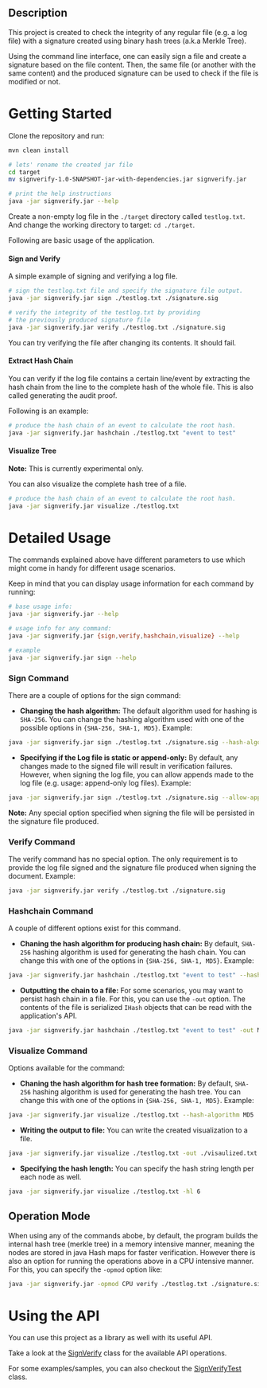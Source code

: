 ## Description

This project is created to check the integrity of any regular file (e.g. a log file) with a signature created using
binary hash trees (a.k.a Merkle Tree).

Using the command line interface, one can easily sign a file and create a signature based on the file content. 
Then, the same file (or another with the same content) and the produced signature can be used to check if the file
is modified or not.

# Getting Started

Clone the repository and run:

```bash
mvn clean install

# lets' rename the created jar file
cd target
mv signverify-1.0-SNAPSHOT-jar-with-dependencies.jar signverify.jar

# print the help instructions
java -jar signverify.jar --help
```

Create a non-empty log file in the ```./target``` directory called ```testlog.txt```. And change the working directory
to target: ```cd ./target```.

Following are basic usage of the application.

#### Sign and Verify

A simple example of signing and verifying a log file.

```bash
# sign the testlog.txt file and specify the signature file output.
java -jar signverify.jar sign ./testlog.txt ./signature.sig

# verify the integrity of the testlog.txt by providing 
# the previously produced signature file
java -jar signverify.jar verify ./testlog.txt ./signature.sig
```

You can try verifying the file after changing its contents. It should fail.

#### Extract Hash Chain

You can verify if the log file contains a certain line/event by extracting the hash chain from the line to the 
complete hash of the whole file. This is also called generating the audit proof.

Following is an example:

```bash
# produce the hash chain of an event to calculate the root hash.
java -jar signverify.jar hashchain ./testlog.txt "event to test"
```

#### Visualize Tree

**Note:** This is currently experimental only.

You can also visualize the complete hash tree of a file.

```bash
# produce the hash chain of an event to calculate the root hash.
java -jar signverify.jar visualize ./testlog.txt
```

# Detailed Usage

The commands explained above have different parameters to use which might come in handy for different usage scenarios.

Keep in mind that you can display usage information for each command by running:

```bash
# base usage info:
java -jar signverify.jar --help

# usage info for any command:
java -jar signverify.jar {sign,verify,hashchain,visualize} --help

# example
java -jar signverify.jar sign --help
```

### Sign Command

There are a couple of options for the sign command:

* **Changing the hash algorithm:** The default algorithm used for hashing is ```SHA-256```. You can change the hashing 
algorithm used with one of the possible options in ```{SHA-256, SHA-1, MD5}```. Example:
```bash
java -jar signverify.jar sign ./testlog.txt ./signature.sig --hash-algorithm MD5
```

* **Specifying if the Log file is static or append-only:** By default, any changes made to the signed file will
result in verification failures. However, when signing the log file, you can allow appends made to the log file
(e.g. usage: append-only log files). Example:
```bash
java -jar signverify.jar sign ./testlog.txt ./signature.sig --allow-append true
```

**Note:** Any special option specified when signing the file will be persisted in the signature file produced.

### Verify Command

The verify command has no special option. The only requirement is to provide the log file signed and the signature file 
produced when signing the document. Example:
```bash
java -jar signverify.jar verify ./testlog.txt ./signature.sig
```

### Hashchain Command

A couple of different options exist for this command.

* **Chaning the hash algorithm for producing hash chain:** By default, ```SHA-256``` hashing algorithm is used for 
generating the hash chain. You can change this with one of the options in ```{SHA-256, SHA-1, MD5}```. Example:
```bash
java -jar signverify.jar hashchain ./testlog.txt "event to test" --hash-algorithm MD5
```

* **Outputting the chain to a file:** For some scenarios, you may want to persist hash chain in a file. For this, you
can use the ```-out``` option. The contents of the file is serialized ```IHash``` objects that can be read with the 
application's API.
```bash
java -jar signverify.jar hashchain ./testlog.txt "event to test" -out MD5
```

### Visualize Command

Options available for the command:

* **Chaning the hash algorithm for hash tree formation:** By default, ```SHA-256``` hashing algorithm is used for 
generating the hash tree. You can change this with one of the options in ```{SHA-256, SHA-1, MD5}```. Example:
```bash
java -jar signverify.jar visualize ./testlog.txt --hash-algorithm MD5
```

* **Writing the output to file:** You can write the created visualization to a file.
```bash
java -jar signverify.jar visualize ./testlog.txt -out ./visaulized.txt
```

* **Specifying the hash length:** You can specify the hash string length per each node as well.
```bash
java -jar signverify.jar visualize ./testlog.txt -hl 6
```

## Operation Mode

When using any of the commands abobe, by default, the program builds the internal hash tree (merkle tree) in a memory 
intensive manner, meaning the nodes are stored in java Hash maps for faster verification. However there is also an 
option for running the operations above in a CPU intensive manner. For this, you can specify the ```-opmod``` option 
like:
```bash
java -jar signverify.jar -opmod CPU verify ./testlog.txt ./signature.sig
```

# Using the API

You can use this project as a library as well with its useful API.

Take a look at the [SignVerify](https://github.com/mboysan/guardtime-assignment/blob/master/src/main/java/ops/SignVerify.java)
class for the available API operations.

For some examples/samples, you can also checkout the [SignVerifyTest](https://github.com/mboysan/guardtime-assignment/blob/master/src/test/java/ops/SignVerifyTest.java)
class.